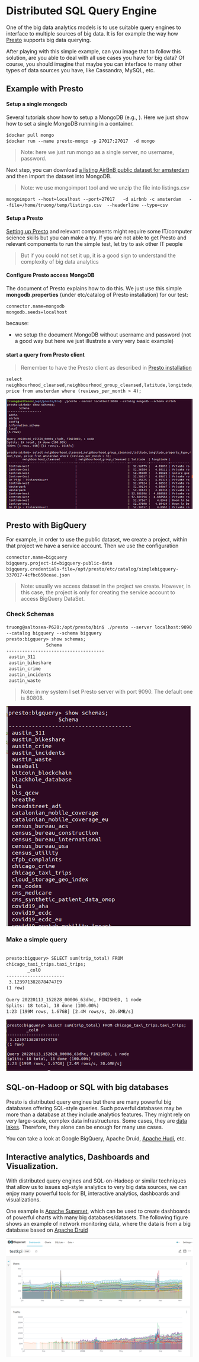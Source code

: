 # Distributed SQL Query Engine

One of the big data analytics models is to use suitable query engines to interface to multiple sources of big data. It is for example the way how [Presto](https://prestodb.io/) supports big data querying.


After playing with this simple example, can you image that to follow this solution, are you able to deal with all use cases you have for big data? Of course, you should imagine that maybe you can interface to many other types of data sources you have, like Cassandra, MySQL, etc.

## Example with Presto

#### Setup a single mongodb
Several tutorials show how to setup a MongoDB (e.g., ). Here we just show how to set a single MongoDB running in a container.
```
$docker pull mongo
$docker run --name presto-mongo -p 27017:27017  -d mongo
```
>Note: here we just run mongo as a single server, no username, password.

Next step, you can download [a listing AirBnB public dataset for amsterdam](http://data.insideairbnb.com/the-netherlands/north-holland/amsterdam/2021-11-04/data/listings.csv.gz) and then import the dataset into MongoDB.
>Note: we use mongoimport tool and we unzip the file into listings.csv

```
mongoimport --host=localhost --port=27017   -d airbnb -c amsterdam   --file=/home/truong/temp/listings.csv  --headerline --type=csv
```

#### Setup a Presto

[Setting up Presto](https://prestodb.io/docs/current/installation.html) and relevant components might require some IT/computer science skills but you can make a try.  If you are not able to get Presto and relevant components to run the simple test, let try to ask other IT people
>But if you could not set it up, it is a good sign to understand the complexity of big data analytics

#### Configure Presto access MongoDB
The document of Presto explains how to do this. We just use this simple **mongodb.properties** (under etc/catalog of Presto installation) for our test:

```
connector.name=mongodb
mongodb.seeds=localhost

```
because:
- we setup the document MongoDB without username and password (not a good way but here we just illustrate a very very basic example)

#### start a query from Presto client

>Remember to have the Presto client as described in [Presto installation](https://prestodb.io/docs/current/installation/cli.html)

```
select neighbourhood_cleansed,neighbourhood_group_cleansed,latitude,longitude,property_type,room_type, price from amsterdam where (reviews_per_month > 4);
```
![Example of a snapshot](figs/presto-mongodb-airbnb.png)

## Presto with BigQuery

For example, in order to use the public dataset, we create a project, within that project we have a service account. Then we use the configuration
```
connector.name=bigquery
bigquery.project-id=bigquery-public-data
bigquery.credentials-file=/opt/presto/etc/catalog/simplebigquery-337017-4cfbc650ceae.json
```
>Note: usually we access dataset in the project we create. However, in this case, the project is only for creating the service account to access BigQuery DataSet.

### Check Schemas

```
truong@aaltosea-P620:/opt/presto/bin$ ./presto --server localhost:9090 --catalog bigquery --schema bigquery
presto:bigquery> show schemas;
               Schema
-------------------------------------
 austin_311
 austin_bikeshare
 austin_crime
 austin_incidents
 austin_waste

 ```

>Note: in my system I set Presto server with port 9090. The default one is 80808.


![Show schemas](figs/presto-bigquery-showschemas.png)

### Make a simple query
```

presto:bigquery> SELECT sum(trip_total) FROM chicago_taxi_trips.taxi_trips;
        _col0
----------------------
 3.1239713828784747E9
(1 row)

Query 20220113_152828_00006_63dhc, FINISHED, 1 node
Splits: 18 total, 18 done (100.00%)
1:23 [199M rows, 1.67GB] [2.4M rows/s, 20.6MB/s]

```
![Show schemas](figs/presto-bigquery-sum.png)

## SQL-on-Hadoop or SQL with big databases
Presto is distributed query enginee but there are many powerful big databases offering SQL-style queries. Such powerful databases may be more than a database at they include analytics features. They might rely on very large-scale, complex data infrastructures. Some cases, they are [data lakes](https://en.wikipedia.org/wiki/Data_lake). Therefore, they alone can be enough for many use cases.

You can take a look at Google BigQuery, Apache Druid, [Apache Hudi](https://hudi.apache.org/), etc.

## Interactive analytics, Dashboards and Visualization.
With distributed query engines and SQL-on-Hadoop or similar techniques that allow us to issues sql-style analytics to very big data sources, we can enjoy many powerful tools for BI, interactive analytics, dashboards and visualizations.

One example is [Apache Superset](https://superset.apache.org/), which can be used to create dashboards of powerful charts with many big databases/datasets. The following figure shows an example of network monitoring data, where the data is from a big database based on [Apache Druid](https://druid.apache.org/)

![Superset network visualization](figs/supersetdruidnetwork.png)
